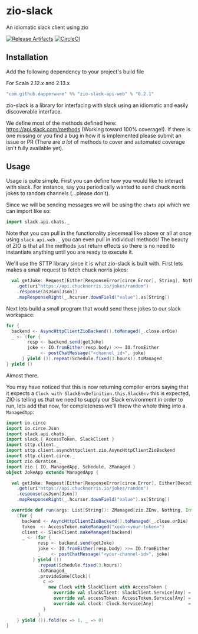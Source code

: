# zio-slack
An idiomatic slack client using zio

[![Release Artifacts][Badge-SonatypeReleases]][Link-SonatypeReleases]
[![CircleCI](https://circleci.com/gh/Dapperware/zio-slack.svg?style=svg)](https://circleci.com/gh/Dapperware/zio-slack)

[Link-SonatypeReleases]: https://oss.sonatype.org/content/repositories/releases/com/github/dapperware/zio-slack-api-web_2.12/ "Sonatype Releases"
[Badge-SonatypeReleases]: https://img.shields.io/nexus/r/https/oss.sonatype.org/com.github.dapperware/zio-slack-api-web_2.12.svg "Sonatype Releases"


Installation
--

Add the following dependency to your project's build file

For Scala 2.12.x and 2.13.x

```scala
"com.github.dapperware" %% "zio-slack-api-web" % "0.2.1"
```

zio-slack is a library for interfacing with slack using an idiomatic and easily discoverable interface.

We define most of the methods defined here: https://api.slack.com/methods (Working toward 100% coverage!). If there is one missing or you find a bug in how it is implemented please submit an issue or PR (There are *a lot* of methods to cover and automated coverage isn't fully available yet).

Usage
--

Usage is quite simple. First you can define how you would like to interact with slack. For instance, say you periodically wanted to send chuck norris jokes to random channels (...please don't).

Since we will be sending messages we will be using the `chats` api which we can import like so:

```scala
import slack.api.chats._
```

Note that you can pull in the functionality piecemeal like above or all at once using `slack.api.web._` you can even pull in individual methods! The beauty of ZIO is that all the methods just return effects so there is no need to instantiate anything until you are ready to execute it.

We'll use the STTP library since it is what zio-slack is built with. First lets makes a small request to fetch chuck norris jokes:

```scala
  val getJoke: Request[Either[ResponseError[circe.Error], String], Nothing] = basicRequest
    .get(uri"https://api.chucknorris.io/jokes/random")
    .response(asJson[Json])
    .mapResponseRight(_.hcursor.downField("value").as[String])
```

Next lets build a small program that would send these jokes to our slack workspace:

```scala
for {
  backend <- AsyncHttpClientZioBackend().toManaged(_.close.orDie)
  _ <- (for {
        resp <- backend.send(getJoke)
        joke <- IO.fromEither(resp.body) >>= IO.fromEither
        _    <- postChatMessage("<channel_id>", joke)
      } yield ()).repeat(Schedule.fixed(3.hours)).toManaged_
} yield ()
```

Almost there. 

You may have noticed that this is now returning compiler errors saying that it expects a `Clock with SlackEnvDefinition.this.SlackEnv` this is expected, ZIO is telling us that we need to supply our Slack environment in order to run, lets add that now, for completeness we'll throw the whole thing into a `ManagedApp`:

```scala
import io.circe
import io.circe.Json
import slack.api.chats._
import slack.{ AccessToken, SlackClient }
import sttp.client._
import sttp.client.asynchttpclient.zio.AsyncHttpClientZioBackend
import sttp.client.circe._
import zio.duration._
import zio.{ IO, ManagedApp, Schedule, ZManaged }
object JokeApp extends ManagedApp {

  val getJoke: Request[Either[ResponseError[circe.Error], Either[DecodingFailure, String]], Nothing] = basicRequest
    .get(uri"https://api.chucknorris.io/jokes/random")
    .response(asJson[Json])
    .mapResponseRight(_.hcursor.downField("value").as[String])

  override def run(args: List[String]): ZManaged[zio.ZEnv, Nothing, Int] =
    (for {
      backend <- AsyncHttpClientZioBackend().toManaged(_.close.orDie)
      token  <- AccessToken.makeManaged("xoxb-<your-token>")
      client <- SlackClient.makeManaged(backend)
      _ <- (for {
            resp <- backend.send(getJoke)
            joke <- IO.fromEither(resp.body) >>= IO.fromEither
            _    <- postChatMessage("<your-channel-id>", joke)
          } yield ())
            .repeat(Schedule.fixed(3.hours))
            .toManaged_
            .provideSome[Clock](
              c =>
                new Clock with SlackClient with AccessToken {
                  override val slackClient: SlackClient.Service[Any] = client.slackClient
                  override val accessToken: AccessToken.Service[Any] = token.accessToken
                  override val clock: Clock.Service[Any]             = c.clock
              }
            )
    } yield ()).fold(ex => 1, _ => 0)
}
```


